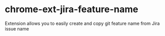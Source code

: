 # chrome-ext-jira-feature-name
Extension allows you to easily create and copy git feature name from Jira issue name
